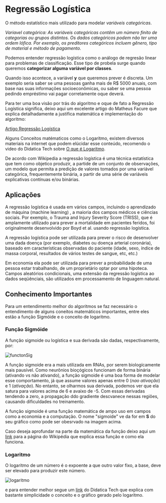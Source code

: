 # Regressão Logística

O método estatístico mais utilizado para modelar *variáveis categóricas*.

*Variavel categórica: As variáveis categóricas contêm um número finito de categorias ou grupos distintos. Os dados categóricos podem não ter uma ordem lófica. Por exemplo, os preditores categóricos incluem gênero, tipo de material e método de pagamento.*


Podemos entender regressão logística como o análogo de regresão linear para problemas de classificação. Esse tipo de probela surge quando queremos **categorizar alguma variável por classes**.

Quando isso acontece, a variável **y** que queremos prever é discreta. Um exemplo seria saber se uma pessoas ganha mais de R$ 5000 anuais, com base nas suas informações socioeconômicas, ou saber se uma pessoa pedindo empréstimo vai pagar corretamente oque deverá.


Para ter uma boa visão por trás do algoritmo e oque de fato a Regressão Logística significa, deixo aqui um excelente artigo do Matheus Facure que explica detalhadamente a justifica matemática e implementação do algoritmo:


[Artigo Regressão Logística](https://matheusfacure.github.io/2017/02/25/regr-log/)


Alguns Conceitos matématicos como o Logaritmo, existem diversos materiais na internet que podem elúcidar esse conteúdo, recomendo o video do Didatica Tech sobre [O que é Logaritmo](https://www.youtube.com/watch?v=i25Knfv3PO0).


De acordo com Wikipedia a regressão logística é uma técnica estatística que tem como objetico produzir, a partide de um conjunto de observações, um modelo que permita a predição de valores tomados por uma variável categórica, frequentemente binária, a partir de uma série de variáveis explicativas contínuas e/ou binárias.


## Aplicações

A regressão logística é usada em vários campos, incluindo o aprendizado de máquina (machine learning) , a maioria dos campos médicos e ciências sociais. Por exemplo, o Trauma and Injury Severity Score (TRISS), que é amplamente utilizado para prever a mortalidade em pacientes feridos, foi originalmente desenvolvido por Boyd et al. usando regressão logística.

A regressão logística pode ser utilizada para prever o risco de desenvolver uma dada doença (por exemplo, diabetes ou doença arterial coronária), baseado em características observadas do paciente (idade, sexo, índice de massa corporal, resultados de vários testes de sangue, etc, etc.)

 Em economia ela pode ser utilizada para prever a probabilidade de uma pessoa estar trabalhando, de um proprietário optar por uma hipoteca. Campos aleatórios condicionais, uma extensão da regressão logística ao dados seqüênciais, são utilizados em processamento de linguagem natural.

## Conhecimento Importantes

Para um entendimento melhor do algoritmos se faz necessário o entendimento de alguns coneitos matemáticos importantes, entre eles estão a função Sigmóide e o conceito de logaritmo.

### Função Sigmóide

A função sigmoide ou logística e sua derivada são dadas, respectivamente, por:

![functonSig](https://sabedoriararefeita.files.wordpress.com/2016/02/ann_sigmoid.png)

A função sigmoide era a mais utilizada em RNAs, por serem biologícamente mais pausível. Como neurônios bioçógicos funcionam de forma binária (ativando vs não ativando), a função sigmoide é uma boa forma de modelar esse comportamento, já que assume valores apenas entre 0 (*nao ativação*) e 1 (*ativação*). No entanto, se olharmos sua derivada, podemos ver que ela satura para valores acima de 6 e avaixo de -5. Com essas derivadas tendendo a zero, a propagação ddo gradiente descvanece nessas regiôes, causando dificuldades no treinamento.


A função sigmoide é uma função matemática de ampo uso em campos como a economia e a computação. O nome "sigmoide" ve da for em **S** do seu gráfico como pode ser obesrvado na imagem acima.


Caso deseja aprofundar na parte da matemática da função deixo aqui um [link](https://pt.wikipedia.org/wiki/Fun%C3%A7%C3%A3o_log%C3%ADstica) para a página do Wikipédia que explica essa função e como ela funciona.


### Logaritmo

O logaritmo de um número é o expoente a que outro valor fixo, a base, deve ser elevado para produzir este número.

![logaritmo](https://static.todamateria.com.br/upload/lo/ga/logaritmodefinicao.jpg)

e para entender melhor segue um [link](https://www.youtube.com/watch?v=i25Knfv3PO0) do Didatica Tech que explica com bastante simplicidade o conceito e o gráfico gerado pelo logaritmo.



